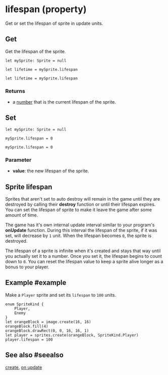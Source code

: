 # lifespan (property)

Get or set the lifespan of sprite in update units.

## Get

Get the lifespan of the sprite.

```block
let mySprite: Sprite = null

let lifetime = mySprite.lifespan
```

```typescript-ignore
let lifetime = mySprite.lifespan
```

### Returns

* a [number](/types/number) that is the current lifespan of the sprite.

## Set

```block
let mySprite: Sprite = null

mySprite.lifespan = 0
```

```typescript-ignore
mySprite.lifespan = 0
```

### Parameter

* **value**: the new lifespan of the sprite.

## Sprite lifespan

Sprites that aren't set to auto destroy will remain in the game until they are destroyed by calling their **destroy** function or until their lifespan expires. You can set the lifespan of sprite to make it leave the game after some amount of time.

The game has it's own internal update interval similar to your program's **onUpdate** function. During this interval the lifespan of the sprite, if it was set, will decrease by `1` unit. When the lifespan becomes `0`, the sprite is destroyed.

The lifespan of a sprite is infinite when it's created and stays that way until you actually set it to a number. Once you set it, the lifespan begins to count down to `0`. You can reset the lifespan value to keep a sprite alive longer as a bonus to your player.

## Example #example

Make a ``Player`` sprite and set its ``lifespan`` to `100` units.

```blocks
enum SpriteKind {
    Player,
    Enemy
}
let orangeBlock = image.create(16, 16)
orangeBlock.fill(4)
orangeBlock.drawRect(0, 0, 16, 16, 1)
let player = sprites.create(orangeBlock, SpriteKind.Player)
player.lifespan = 100
```

## See also #seealso

[create](/reference/sprites/create),
[on update](/reference/game/on-update)
